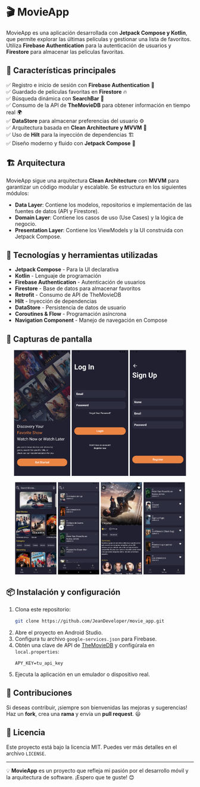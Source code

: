 # 🎬 MovieApp

MovieApp es una aplicación desarrollada con **Jetpack Compose y Kotlin**, que permite explorar las últimas películas y gestionar una lista de favoritos. Utiliza **Firebase Authentication** para la autenticación de usuarios y **Firestore** para almacenar las películas favoritas.

## 🚀 Características principales

✅ Registro e inicio de sesión con **Firebase Authentication** 🔑  
✅ Guardado de películas favoritas en **Firestore** 🔥  
✅ Búsqueda dinámica con **SearchBar** 🎯  
✅ Consumo de la API de **TheMovieDB** para obtener información en tiempo real 🌍  
✅ **DataStore** para almacenar preferencias del usuario ⚙️  
✅ Arquitectura basada en **Clean Architecture y MVVM** 📂  
✅ Uso de **Hilt** para la inyección de dependencias 🏗️  
✅ Diseño moderno y fluido con **Jetpack Compose** 🎨

## 🏗️ Arquitectura
MovieApp sigue una arquitectura **Clean Architecture** con **MVVM** para garantizar un código modular y escalable. Se estructura en los siguientes módulos:

- **Data Layer**: Contiene los modelos, repositorios e implementación de las fuentes de datos (API y Firestore).
- **Domain Layer**: Contiene los casos de uso (Use Cases) y la lógica de negocio.
- **Presentation Layer**: Contiene los ViewModels y la UI construida con Jetpack Compose.

## 🔧 Tecnologías y herramientas utilizadas

- **Jetpack Compose** - Para la UI declarativa
- **Kotlin** - Lenguaje de programación
- **Firebase Authentication** - Autenticación de usuarios
- **Firestore** - Base de datos para almacenar favoritos
- **Retrofit** - Consumo de API de TheMovieDB
- **Hilt** - Inyección de dependencias
- **DataStore** - Persistencia de datos de usuario
- **Coroutines & Flow** - Programación asíncrona
- **Navigation Component** - Manejo de navegación en Compose

## 📸 Capturas de pantalla

<p align="center">
  <img src="assets/screen1.png" width="30%">
  <img src="assets/screen2.png" width="30%">
  <img src="assets/screen3.png" width="30%">
</p>

<p align="center">
  <img src="assets/screen4.png" width="22%">
  <img src="assets/screen5.png" width="22%">
  <img src="assets/screen6.png" width="22%">
  <img src="assets/screen7.png" width="22%">

</p>


## 📦 Instalación y configuración

1. Clona este repositorio:
   ```sh
   git clone https://github.com/JeanDeveloper/movie_app.git
   ```
2. Abre el proyecto en Android Studio.
3. Configura tu archivo `google-services.json` para Firebase.
4. Obtén una clave de API de [TheMovieDB](https://www.themoviedb.org/) y configúrala en `local.properties`:
   ```properties
   APY_KEY=tu_api_key
   ```
5. Ejecuta la aplicación en un emulador o dispositivo real.

## 🚀 Contribuciones
Si deseas contribuir, ¡siempre son bienvenidas las mejoras y sugerencias! Haz un **fork**, crea una **rama** y envía un **pull request**. 😃

## 📄 Licencia
Este proyecto está bajo la licencia MIT. Puedes ver más detalles en el archivo `LICENSE`.

---
💡 **MovieApp** es un proyecto que refleja mi pasión por el desarrollo móvil y la arquitectura de software. ¡Espero que te guste! 😊

